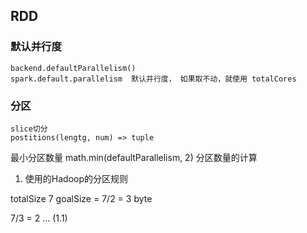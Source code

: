 ## RDD

### 默认并行度
    backend.defaultParallelism() 
    spark.default.parallelism  默认并行度， 如果取不动，就使用 totalCores

### 分区
    slice切分
    postitions(lengtg, num) => tuple 

最小分区数量
math.min(defaultParallelism, 2)
分区数量的计算
1. 使用的Hadoop的分区规则


totalSize 7 
goalSize = 7/2 = 3 byte

7/3 = 2 ... (1.1)